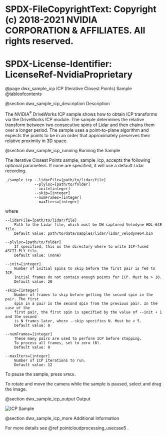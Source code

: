 # SPDX-FileCopyrightText: Copyright (c) 2018-2021 NVIDIA CORPORATION & AFFILIATES. All rights reserved.
# SPDX-License-Identifier: LicenseRef-NvidiaProprietary

@page dwx_sample_icp ICP (Iterative Closest Points) Sample
@tableofcontents

@section dwx_sample_icp_description Description

The NVIDIA<sup>&reg;</sup> DriveWorks ICP sample shows how to obtain ICP transforms via the
DriveWorks ICP module. The sample determines the relative transform between
two consecutive spins of Lidar and then chains them over a longer period. The
sample uses a point-to-plane algorithm and expects the points to be in an
order that approximately preserves their relative proximity in 3D space.

@section dwx_sample_icp_running Running the Sample

The Iterative Closest Points sample, sample_icp, accepts the following optional parameters. If none are specified, it will use a default Lidar recording.

    ./sample_icp --lidarFile=[path/to/lidar/file]
                 --plyloc=[path/to/folder]
                 --init=[integer]
                 --skip=[integer]
                 --numFrames=[integer]
                 --maxIters=[integer]

where

    --lidarFile=[path/to/lidar/file]
        Path to the Lidar file, which must be DW captured Velodyne HDL-64E file.
        Default value: path/to/data/samples/lidar/lidar_velodyne64.bin

    --plyloc=[path/to/folder]
        If specified, this os the directory where to write ICP-fused ASCII-PLY file.
        Default value: (none)

    --init=[integer]
        Number of initial spins to skip before the first pair is fed to ICP.
        Initial frames do not contain enough points for ICP. Must be > 10.
        Default value: 20

    -skip=[integer]
        Number of frames to skip before getting the second spin in the pair. The first
        spin in a pair is the second spin from the previous pair. In the case of the
        first pair, the first spin is specified by the value of --init + 1 and the second
        is N frames later, where --skip specifies N. Must be < 5.
        Default value: 0

    --numFrames=[integer]
        These many pairs are used to perform ICP before stopping.
        To process all frames, set to zero (0).
        Default value: 0

    --maxIters=[integer]
        Number of ICP iterations to run.
        Default value: 12

To pause the sample, press `SPACE`.

To rotate and move the camera while the sample is paused, select and drag the image.

@section dwx_sample_icp_output Output

![ICP Sample](sample_icp.png)

@section dwx_sample_icp_more Additional Information

For more details see @ref pointcloudprocessing_usecase5 .
